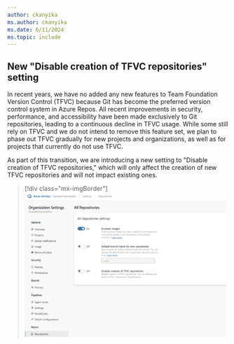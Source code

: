 ```yaml
---
author: ckanyika
ms.author: ckanyika
ms.date: 6/11/2024
ms.topic: include
---
```


## New "Disable creation of TFVC repositories" setting

In recent years, we have no added any new features to Team Foundation Version Control (TFVC) because Git has become the preferred version control system in Azure Repos. All recent improvements in security, performance, and accessibility have been made exclusively to Git repositories, leading to a continuous decline in TFVC usage. While some  still rely on TFVC and we do not intend to remove this feature set, we plan to phase out TFVC gradually for new projects and organizations, as well as for projects that currently do not use TFVC.

As part of this transition, we are introducing a new setting to "Disable creation of TFVC repositories," which will only affect the creation of new TFVC repositories and will not impact existing ones.


> [!div class="mx-imgBorder"]
> ![Gif to demo Disable creation of TFVC repositories.](../../media/240-repos-01.gif "gif to Disable creation of TFVC repositories")